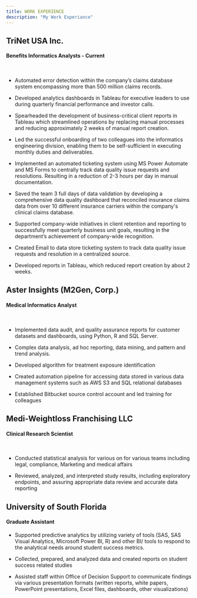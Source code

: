 ```yaml
---
title: WORK EXPERIENCE
description: "My Work Experiance"
---
```


## TriNet USA Inc.

#### Benefits Informatics Analysts - Current

<br/>

- Automated error detection within the company’s claims database system encompassing more than 500 million claims records.

- Developed analytics dashboards in Tableau for executive leaders to use during quarterly financial performance and investor calls.

- Spearheaded the development of business-critical client reports in Tableau which streamlined operations by
  replacing manual processes and reducing approximately 2 weeks of manual report creation.

- Led the successful onboarding of two colleagues into the informatics engineering division, enabling them to be
  self-sufficient in executing monthly duties and deliverables.

- Implemented an automated ticketing system using MS Power Automate and MS Forms to centrally track data
  quality issue requests and resolutions. Resulting in a reduction of 2-3 hours per day in manual documentation.

- Saved the team 3 full days of data validation by developing a comprehensive data quality
dashboard that reconciled insurance claims data from over 10 different insurance carriers within the
company's clinical claims database.

- Supported company-wide initiatives in client retention and reporting to successfully meet quarterly business
unit goals, resulting in the department’s achievement of company-wide recognition.

- Created Email to data store ticketing system to track data quality issue requests and
resolution in a centralized source.

- Developed reports in Tableau, which reduced report creation by about 2 weeks. 

## Aster Insights (M2Gen, Corp.) 

#### Medical Informatics Analyst

<br/>

- Implemented data audit, and quality assurance reports for customer datasets and dashboards, using Python, R
and SQL Server.

- Complex data analysis, ad hoc reporting, data mining, and pattern and trend analysis.

- Developed algorithm for treatment exposure identification

- Created automation pipeline for accessing data stored in various data management systems such as AWS S3
and SQL relational databases

- Established Bitbucket source control account and led training for colleagues


## Medi-Weightloss Franchising LLC

#### Clinical Research Scientist  

<br />

- Conducted statistical analysis for various on for various teams including legal, compliance, Marketing and
medical affairs

- Reviewed, analyzed, and interpreted study results, including exploratory endpoints, and assuring appropriate
data review and accurate data reporting

## University of South Florida

#### Graduate Assistant 

- Supported predictive analytics by utilizing variety of tools (SAS, SAS Visual Analytics, Microsoft Power BI, R) and
other BI/ tools to respond to the analytical needs around student success metrics. 

- Collected, prepared, and analyzed data and created reports on student success related studies

- Assisted staff within Office of Decision Support to communicate findings via various presentation formats (written reports, white papers, PowerPoint presentations, Excel files, dashboards, other visualizations)
